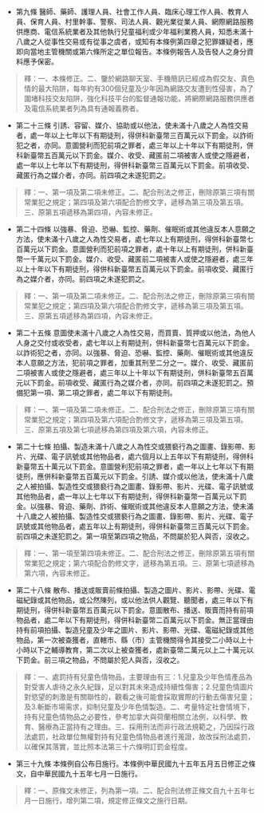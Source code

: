 * 第九條 醫師、藥師、護理人員、社會工作人員、臨床心理工作人員、教育人員、保育人員、村里幹事、警察、司法人員、觀光業從業人員、網際網路服務供應商、電信系統業者及其他執行兒童福利或少年福利業務人員，知悉未滿十八歲之人從事性交易或有從事之虞者，或知有本條例第四章之犯罪嫌疑者，應即向當地主管機關或第六條所定之單位報告。本條例報告人及告發人之身分資料應予保密。

> 釋：一、本條修正。二、鑒於網路聊天室、手機簡訊已經成為假交友、真色情的最大陷阱，每年約有300個兒童及少年因為網路交友遭到性侵害，為了圍堵科技交友陷阱，強化科技平台的監督通報功能，將網際網路服務供應者及電信系統業者列為具有通報義務者。

* 第二十三條 引誘、容留、媒介、協助或以他法，使未滿十八歲之人為性交易者，處一年以上七年以下有期徒刑，得併科新臺幣三百萬元以下罰金。以詐術犯之者，亦同。意圖營利而犯前項之罪者，處三年以上十年以下有期徒刑，併科新臺幣五百萬元以下罰金。媒介、收受、藏匿前二項被害人或使之隱避者，處一年以上七年以下有期徒刑，得併科新臺幣三百萬元以下罰金。前項收受、藏匿行為之媒介者，亦同。前四項之未遂犯罰之。

> 釋：一、第一項及第二項未修正。二、配合刑法之修正，刪除原第三項有關常業犯之規定；第四項及第六項配合酌修文字，遞移為第三項及第五項。三、原第五項遞移為第四項，內容未修正。

* 第二十四條 以強暴、脅迫、恐嚇、監控、藥劑、催眠術或其他違反本人意願之方法，使未滿十八歲之人為性交易者，處七年以上有期徒刑，得併科新臺幣七百萬元以下罰金。意圖營利而犯前項之罪者，處十年以上有期徒刑，併科新臺幣一千萬元以下罰金。媒介、收受、藏匿前二項被害人或使之隱避者，處三年以上十年以下有期徒刑，得併科新臺幣五百萬元以下罰金。前項收受、藏匿行為之媒介者，亦同。前四項之未遂犯罰之。

> 釋：一、第一項及第二項未修正。二、配合刑法之修正，刪除原第三項有關常業犯之規定；第四項及第六項配合酌修文字，遞移為第三項及第五項。三、原第五項遞移為第四項，內容未修正。

* 第二十五條 意圖使未滿十八歲之人為性交易，而買賣、質押或以他法，為他人人身之交付或收受者，處七年以上有期徒刑，併科新臺幣七百萬元以下罰金。以詐術犯之者，亦同。以強暴、脅迫、恐嚇、監控、藥劑、催眠術或其他違反本人意願之方法，犯前項之罪者，加重其刑至二分之一。媒介、收受、藏匿前二項被害人或使之隱避者，處三年以上十年以下有期徒刑，併科新臺幣五百萬元以下罰金。前項收受、藏匿行為之媒介者，亦同。前四項之未遂犯罰之。預備犯第一項、第二項之罪者，處二年以下有期徒刑。

> 釋：一、第一項及第二項未修正。二、配合刑法之修正，刪除原第三項有關常業犯之規定；第四項及第六項配合酌修文字，遞移為第三項及第五項。三、原第五項及第七項遞移為第四項及第六項，內容未修正。

* 第二十七條 拍攝、製造未滿十八歲之人為性交或猥褻行為之圖畫、錄影帶、影片、光碟、電子訊號或其他物品者，處六個月以上五年以下有期徒刑，得併科新臺幣五十萬元以下罰金。意圖營利犯前項之罪者，處一年以上七年以下有期徒刑，應併科新臺幣五百萬元以下罰金。引誘、媒介或以他法，使未滿十八歲之人被拍攝、製造性交或猥褻行為之圖畫、錄影帶、影片、光碟、電子訊號或其他物品者，處一年以上七年以下有期徒刑，得併科新臺幣一百萬元以下罰金。以強暴、脅迫、藥劑、詐術、催眠術或其他違反本人意願之方法，使未滿十八歲之人被拍攝、製造性交或猥褻行為之圖畫、錄影帶、影片、光碟、電子訊號或其他物品者，處五年以上有期徒刑，得併科新臺幣三百萬元以下罰金。前四項之未遂犯罰之。第一項至第四項之物品，不問屬於犯人與否，沒收之。

> 釋：一、第一項至第四項未修正。二、配合刑法之修正，刪除原第五項有關常業犯之規定；第六項配合酌修文字，遞移為第五項。三、原第七項遞移為第六項，內容未修正。

* 第二十八條 散布、播送或販賣前條拍攝、製造之圖片、影片、影帶、光碟、電磁紀錄或其他物品，或公然陳列，或以他法供人觀覽、聽聞者，處三年以下有期徒刑，得併科新臺幣五百萬元以下罰金。意圖散布、播送、販賣而持有前項物品者，處二年以下有期徒刑，得併科新臺幣二百萬元以下罰金。無正當理由持有前項拍攝、製造兒童及少年之圖片、影片、影帶、光碟、電磁紀錄或其他物品，第一次被查獲者，直轄市、縣（市）主管機關得令其接受二小時以上十小時以下之輔導教育，第二次以上被查獲者，處新臺幣二萬元以上二十萬元以下罰金。前三項之物品，不問屬於犯人與否，沒收之。

> 釋：一、處罰持有兒童色情物品，主要理由有三：1.兒童及少年色情產品為對受害人虐待之永久紀錄，足以對其未來造成持續性傷害；2.兒童色情圖片對慾望的刺激是有關聯性的，觀看之後可能會採取實際的行動去傷害兒童；及3.斬斷市場需求，抑制兒童及少年色情製造。二、考量特定社會情境下，持有兒童色情物品之必要性，參考加拿大與荷蘭相關立法例，以科學、教育、醫療為正當持有之理由。三、採用刑法而非行政法規範之，乃因採行政法處罰，社政單位無權對持有兒童色情物品者進行蒐證，故改採刑法處罰，以確保其落實，並比照本法第三十六條明訂罰金程度。

* 第三十九條 本條例自公布日施行。本條例中華民國九十五年五月五日修正之條文，自中華民國九十五年七月一日施行。

> 釋：一、原條文未修正，列為第一項。二、配合刑法修正條文自九十五年七月一日施行，增列第二項，規定修正條文之施行日期。

